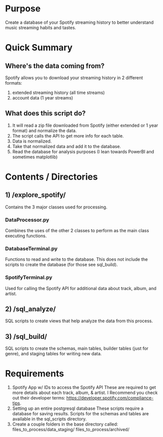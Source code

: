 # Purpose
Create a database of your Spotify streaming history to better understand music streaming habits and tastes.

# Quick Summary
## Where's the data coming from?
Spotify allows you to download your streaming history in 2 different formats:
  1) extended streaming history (all time streams)
  2) account data (1 year streams)

## What does this script do?  
  1) It will read a zip file downloaded from Spotify (either extended or 1 year format) and normalize the data.
  2) The script calls the API to get more info for each table.
  3) Data is normalized.
  4) Take that normalized data and add it to the database.
  5) Read the database for analysis purposes (I lean towards PowerBI and sometimes matplotlib)

# Contents / Directories
## 1) /explore_spotify/
  Contains the 3 major classes used for processing.

### DataProcessor.py
  Combines the uses of the other 2 classes to perform as the main class executing functions.

### DatabaseTerminal.py
  Functions to read and write to the database. This does not include the scripts to create the database (for those see sql_build).

### SpotifyTerminal.py
  Used for calling the Spotify API for additional data about track, album, and artist.

## 2) /sql_analyze/
  SQL scripts to create views that help analyze the data from this process.

## 3) /sql_build/
  SQL scripts to create the schemas, main tables, builder tables (just for genre), and staging tables for writing new data.

# Requirements
1) Spotify App w/ IDs to access the Spotify API
  These are required to get more details about each track, album, & artist.
  I Recommend you check out their developer terms: https://developer.spotify.com/compliance-tips.
2) Setting up an entire postgresql database
  These scripts require a database for saving results.
  Scripts for the schemas and tables are available in the sql_scripts directory.
3) Create a couple folders in the base directory called:
  files_to_process/data_staging/
  files_to_process/archived/
